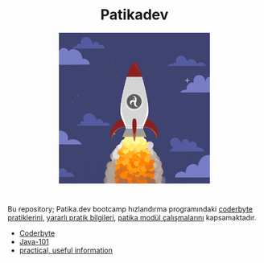 <div align="center">
  <h1>Patikadev</h1>
  <img src="https://github.com/zeynepsl/Patikadev/blob/master/rocket.gif" width="300" height="300"><br>
</div>

#
Bu repository; Patika.dev bootcamp hızlandırma programındaki [coderbyte pratiklerini](https://github.com/zeynepsl/Patikadev/tree/master/patikadev/src/coderbyte), [yararlı pratik bilgileri](https://github.com/zeynepsl/Patikadev/tree/master/patikadev/src/newThings), [patika modül çalışmalarını](https://github.com/zeynepsl/Patikadev/tree/master/patikadev/src/java101) kapsamaktadır.

- [Coderbyte](https://github.com/zeynepsl/Patikadev/tree/master/patikadev/src/coderbyte)
- [Java-101](https://github.com/zeynepsl/Patikadev/tree/master/patikadev/src/java101)
- [practical, useful information](https://github.com/zeynepsl/Patikadev/tree/master/patikadev/src/newThings)
